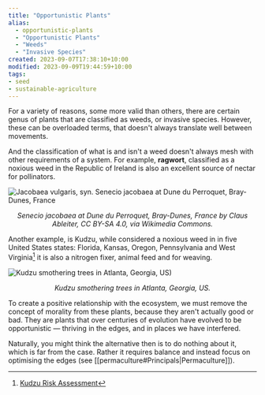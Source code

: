 ```yaml
---
title: "Opportunistic Plants"
alias:
  - opportunistic-plants
  - "Opportunistic Plants"
  - "Weeds"
  - "Invasive Species"
created: 2023-09-07T17:38:10+10:00
modified: 2023-09-09T19:44:59+10:00
tags:
- seed
- sustainable-agriculture
---
```


For a variety of reasons, some more valid than others, there are certain genus of plants that are classified as weeds, or invasive species. However, these can be overloaded terms, that doesn't always translate well between movements.

And the classification of what is and isn't a weed doesn't always mesh with other requirements of a system. For example, **ragwort**, classified as a noxious weed in the Republic of Ireland is also an excellent source of nectar for pollinators.

![Jacobaea vulgaris, syn. Senecio jacobaea at Dune du Perroquet, Bray-Dunes, France](imgs/opportunistic-plants-1.png)
*<center>Senecio jacobaea at Dune du Perroquet, Bray-Dunes, France by Claus Ableiter, CC BY-SA 4.0, via Wikimedia Commons.</center>*

Another example, is Kudzu, while considered a noxious weed in in five United States states: Florida, Kansas, Oregon, Pennsylvania and West Virginia[^1] it is also a nitrogen fixer, animal feed and for weaving.

![Kudzu smothering trees in Atlanta, Georgia, US)](imgs/opportunistic-plants.png)
*<center>Kudzu smothering trees in Atlanta, Georgia, US.</center>*

To create a positive relationship with the ecosystem, we must remove the concept of morality from these plants, because they aren't actually good or bad. They are plants that over centuries of evolution have evolved to be opportunistic — thriving in the edges, and in places we have interfered.

Naturally, you might think the alternative then is to do nothing about it, which is far from the case. Rather it requires balance and instead focus on optimising the edges (see [[permaculture#Principals|Permaculture]]).

[^1]: [Kudzu Risk Assessment](https://www.daf.qld.gov.au/__data/assets/pdf_file/0004/74137/IPA-Kudzu-Risk-Assessment.pdf)
